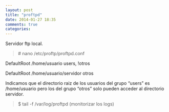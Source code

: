 ```yaml
---
layout: post
title: "proftpd"
date: 2014-01-27 18:35
comments: true
categories: 
---
```

Servidor ftp local.

>\# nano /etc/proftp/proftpd.conf 

DefaultRoot     /home/usuario                    users, !otros 

DefaultRoot     /home/usuario/servidor      otros 

Indicamos que el directorio raiz de los usuarios del grupo “users” es /home/usuario  pero los del grupo “otros” solo pueden acceder al directorio servidor. 

>$ tail -f /var/log/proftpd  (monitorizar los logs) 

